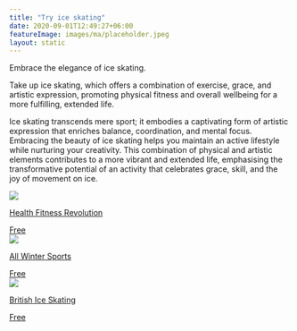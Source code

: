 ```yaml
---
title: "Try ice skating"
date: 2020-09-01T12:49:27+06:00
featureImage: images/ma/placeholder.jpeg
layout: static
---
```


Embrace the elegance of ice skating.

Take up ice skating, which offers a combination of exercise, grace, and artistic expression, promoting physical fitness and overall wellbeing for a more fulfilling, extended life.

Ice skating transcends mere sport; it embodies a captivating form of artistic expression that enriches balance, coordination, and mental focus. Embracing the beauty of ice skating helps you maintain an active lifestyle while nurturing your creativity. This combination of physical and artistic elements contributes to a more vibrant and extended life, emphasising the transformative potential of an activity that celebrates grace, skill, and the joy of movement on ice.

<a class="ma-link" href="https://www.healthfitnessrevolution.com/top-10-health-benefits-ice-skating/"><div class="ma-card ma-card-Health"><div class="ma-icon"><img src ="/images/Icon-check - health - opacity.svg"/></div><div class="ma-name"><p>Health Fitness Revolution</p></div><div class="ma-paid-text"><span>Free</span></div></div></a><a class="ma-link" href="https://allwintersports.com/health-benefits-of-ice-skating/"><div class="ma-card ma-card-Health"><div class="ma-icon"><img src ="/images/Icon-check - health - opacity.svg"/></div><div class="ma-name"><p>All Winter Sports</p></div><div class="ma-paid-text"><span>Free</span></div></div></a><a class="ma-link" href="https://www.iceskating.org.uk/learn-to-skate"><div class="ma-card ma-card-Health"><div class="ma-icon"><img src ="/images/Icon-check - health - opacity.svg"/></div><div class="ma-name"><p>British Ice Skating</p></div><div class="ma-paid-text"><span>Free</span></div></div></a>  

<br/><br/>







